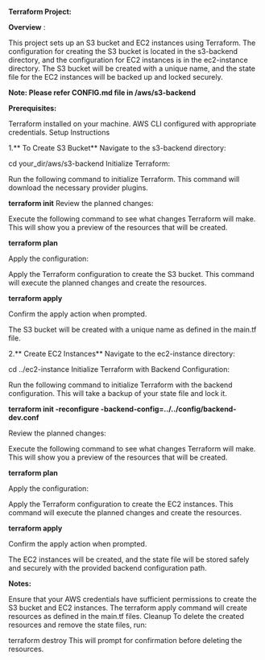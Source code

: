**Terraform Project:**

**Overview** :

This project sets up an S3 bucket and EC2 instances using Terraform. The configuration for creating the S3 bucket is located in the s3-backend directory, and the configuration for EC2 instances is in the ec2-instance directory. The S3 bucket will be created with a unique name, and the state file for the EC2 instances will be backed up and locked securely.

**Note: Please refer CONFIG.md file in /aws/s3-backend**

**Prerequisites:**

Terraform installed on your machine.
AWS CLI configured with appropriate credentials.
Setup Instructions

1.** To Create S3 Bucket**
Navigate to the s3-backend directory:

cd your_dir/aws/s3-backend
Initialize Terraform:

Run the following command to initialize Terraform. This command will download the necessary provider plugins.

**terraform init**
Review the planned changes:

Execute the following command to see what changes Terraform will make. This will show you a preview of the resources that will be created.

**terraform plan**

Apply the configuration:

Apply the Terraform configuration to create the S3 bucket. This command will execute the planned changes and create the resources.

**terraform apply**

Confirm the apply action when prompted.

The S3 bucket will be created with a unique name as defined in the main.tf file.

2.** Create EC2 Instances**
Navigate to the ec2-instance directory:


cd ../ec2-instance
Initialize Terraform with Backend Configuration:

Run the following command to initialize Terraform with the backend configuration. This will take a backup of your state file and lock it.


**terraform init -reconfigure -backend-config=../../config/backend-dev.conf**

Review the planned changes:

Execute the following command to see what changes Terraform will make. This will show you a preview of the resources that will be created.

**terraform plan**

Apply the configuration:

Apply the Terraform configuration to create the EC2 instances. This command will execute the planned changes and create the resources.


**terraform apply**

Confirm the apply action when prompted.

The EC2 instances will be created, and the state file will be stored safely and securely with the provided backend configuration path.



**Notes:**

Ensure that your AWS credentials have sufficient permissions to create the S3 bucket and EC2 instances.
The terraform apply command will create resources as defined in the main.tf files.
Cleanup
To delete the created resources and remove the state files, run:

terraform destroy
This will prompt for confirmation before deleting the resources.
